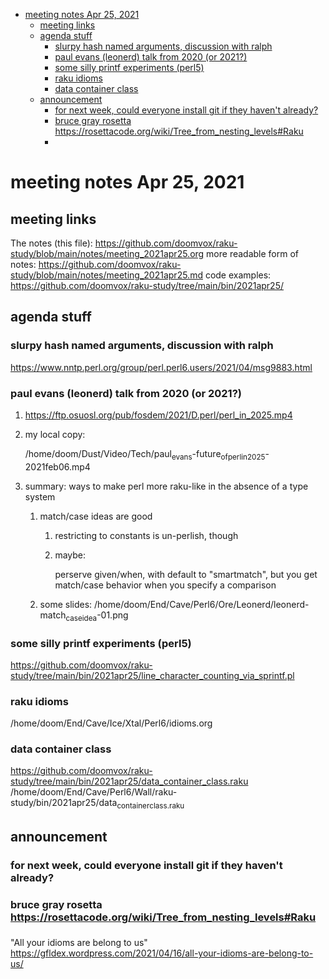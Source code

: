 - [meeting notes Apr 25, 2021](#org4b5f7ed)
  - [meeting links](#org3038649)
  - [agenda stuff](#orged1776d)
    - [slurpy hash named arguments, discussion with ralph](#org50b15c5)
    - [paul evans (leonerd) talk from 2020 (or 2021?)](#org1cefc53)
    - [some silly printf experiments (perl5)](#orgc0e7392)
    - [raku idioms](#orgdbf7fa3)
    - [data container class](#org169d31e)
  - [announcement](#org26faf33)
    - [for next week, could everyone install git if they haven't already?](#org6e53245)
    - [bruce gray rosetta  <https://rosettacode.org/wiki/Tree_from_nesting_levels#Raku>](#org0fdfe0f)
    - [](#orgf0477bb)


<a id="org4b5f7ed"></a>

# meeting notes Apr 25, 2021


<a id="org3038649"></a>

## meeting links

The notes (this file): <https://github.com/doomvox/raku-study/blob/main/notes/meeting_2021apr25.org> more readable form of notes: <https://github.com/doomvox/raku-study/blob/main/notes/meeting_2021apr25.md> code examples: <https://github.com/doomvox/raku-study/tree/main/bin/2021apr25/>


<a id="orged1776d"></a>

## agenda stuff


<a id="org50b15c5"></a>

### slurpy hash named arguments, discussion with ralph

<https://www.nntp.perl.org/group/perl.perl6.users/2021/04/msg9883.html>


<a id="org1cefc53"></a>

### paul evans (leonerd) talk from 2020 (or 2021?)

1.  <https://ftp.osuosl.org/pub/fosdem/2021/D.perl/perl_in_2025.mp4>

2.  my local copy:

    /home/doom/Dust/Video/Tech/paul<sub>evans</sub>-future<sub>of</sub><sub>perl</sub><sub>in</sub><sub>2025</sub>-2021feb06.mp4

3.  summary: ways to make perl more raku-like in the absence of a type system

    1.  match/case ideas are good
    
        1.  restricting to constants is un-perlish, though
        
        2.  maybe:
        
            perserve given/when, with default to "smartmatch", but you get match/case behavior when you specify a comparison
    
    2.  some slides: /home/doom/End/Cave/Perl6/Ore/Leonerd/leonerd-match<sub>case</sub><sub>idea</sub>-01.png


<a id="orgc0e7392"></a>

### some silly printf experiments (perl5)

<https://github.com/doomvox/raku-study/tree/main/bin/2021apr25/line_character_counting_via_sprintf.pl>


<a id="orgdbf7fa3"></a>

### raku idioms

/home/doom/End/Cave/Ice/Xtal/Perl6/idioms.org


<a id="org169d31e"></a>

### data container class

<https://github.com/doomvox/raku-study/tree/main/bin/2021apr25/data_container_class.raku> /home/doom/End/Cave/Perl6/Wall/raku-study/bin/2021apr25/data<sub>container</sub><sub>class.raku</sub>


<a id="org26faf33"></a>

## announcement


<a id="org6e53245"></a>

### for next week, could everyone install git if they haven't already?


<a id="org0fdfe0f"></a>

### bruce gray rosetta  <https://rosettacode.org/wiki/Tree_from_nesting_levels#Raku>


<a id="orgf0477bb"></a>

### 

"All your idioms are belong to us" <https://gfldex.wordpress.com/2021/04/16/all-your-idioms-are-belong-to-us/>
